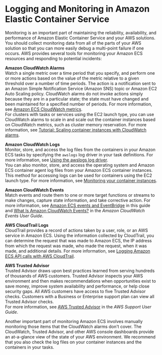 # Logging and Monitoring in Amazon Elastic Container Service<a name="ecs-logging-monitoring"></a>

Monitoring is an important part of maintaining the reliability, availability, and performance of Amazon Elastic Container Service and your AWS solutions\. You should collect monitoring data from all of the parts of your AWS solution so that you can more easily debug a multi\-point failure if one occurs\. AWS provides several tools for monitoring your Amazon ECS resources and responding to potential incidents:

**Amazon CloudWatch Alarms**  
Watch a single metric over a time period that you specify, and perform one or more actions based on the value of the metric relative to a given threshold over a number of time periods\. The action is a notification sent to an Amazon Simple Notification Service \(Amazon SNS\) topic or Amazon EC2 Auto Scaling policy\. CloudWatch alarms do not invoke actions simply because they are in a particular state; the state must have changed and been maintained for a specified number of periods\. For more information, see [Amazon ECS CloudWatch metrics](cloudwatch-metrics.md)\.  
For clusters with tasks or services using the EC2 launch type, you can use CloudWatch alarms to scale in and scale out the container instances based on CloudWatch metrics, such as cluster memory reservation\. For more information, see [Tutorial: Scaling container instances with CloudWatch alarms](cloudwatch_alarm_autoscaling.md)\.

**Amazon CloudWatch Logs**  
Monitor, store, and access the log files from the containers in your Amazon ECS tasks by specifying the `awslogs` log driver in your task definitions\. For more information, see [Using the awslogs log driver](using_awslogs.md)\.  
You can also monitor, store, and access the operating system and Amazon ECS container agent log files from your Amazon ECS container instances\. This method for accessing logs can be used for containers using the EC2 launch type\. For more information, see [Monitoring your container instances](using_cloudwatch_logs.md)\.

**Amazon CloudWatch Events**  
Match events and route them to one or more target functions or streams to make changes, capture state information, and take corrective action\. For more information, see [Amazon ECS events and EventBridge](cloudwatch_event_stream.md) in this guide and [What Is Amazon CloudWatch Events?](https://docs.aws.amazon.com/AmazonCloudWatch/latest/events/WhatIsCloudWatchEvents.html) in the *Amazon CloudWatch Events User Guide*\.

**AWS CloudTrail Logs**  
CloudTrail provides a record of actions taken by a user, role, or an AWS service in Amazon ECS\. Using the information collected by CloudTrail, you can determine the request that was made to Amazon ECS, the IP address from which the request was made, who made the request, when it was made, and additional details\. For more information, see [Logging Amazon ECS API calls with AWS CloudTrail](logging-using-cloudtrail.md)\.

**AWS Trusted Advisor**  
Trusted Advisor draws upon best practices learned from serving hundreds of thousands of AWS customers\. Trusted Advisor inspects your AWS environment and then makes recommendations when opportunities exist to save money, improve system availability and performance, or help close security gaps\. All AWS customers have access to five Trusted Advisor checks\. Customers with a Business or Enterprise support plan can view all Trusted Advisor checks\.   
For more information, see [AWS Trusted Advisor](https://docs.aws.amazon.com/awssupport/latest/user/getting-started.html#trusted-advisor) in the *AWS Support User Guide*\.

Another important part of monitoring Amazon ECS involves manually monitoring those items that the CloudWatch alarms don't cover\. The CloudWatch, Trusted Advisor, and other AWS console dashboards provide an at\-a\-glance view of the state of your AWS environment\. We recommend that you also check the log files on your container instances and the containers in your tasks\.